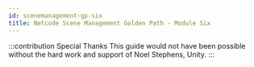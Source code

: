 ```yaml
---
id: scenemanagement-gp-six
title: Netcode Scene Management Golden Path - Module Six
---
```


:::contribution Special Thanks
This guide would not have been possible without the hard work and support of Noel Stephens, Unity.
:::